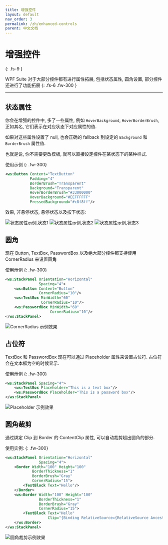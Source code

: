 ```yaml
---
title: 增强控件
layout: default
nav_order: 3
permalink: /zh/enhanced-controls
parent: 中文文档
---
```


# 增强控件
{: .fs-9 }

WPF Suite 对于大部分控件都有进行属性拓展, 包括状态属性, 圆角设置, 部分控件还进行了功能拓展
{: .fs-6 .fw-300 }

---

## 状态属性

你会在增强的控件中, 多了一些属性, 例如 `HoverBackground`, `HoverBorderBrush`, 正如其名, 它们表示在对应状态下对应属性的值.

如果对这些属性设置了 null, 也会正确的 fallback 到设定的 `Background` 和 `BorderBrush` 属性值.

也就是说, 你不需要更改模板, 就可以直接设定控件在某状态下的某种样式.

使用示例
{: .fw-300}

```xml
<ws:Button Content="TextButton" 
           Padding="4"
           BorderBrush="Transparent"
           Background="Transparent"
           HoverBorderBrush="#33000000"
           HoverBackground="#EEFFFFFF"
           PressedBackground="#c8f8ff"/>
```

效果, 非悬停状态, 悬停状态以及按下状态:

<p>
    <img src="/images/stateproperty-example-state1.png" title="状态属性示例,状态1" />
    <img src="/images/stateproperty-example-state2.png" title="状态属性示例,状态2" />
    <img src="/images/stateproperty-example-state3.png" title="状态属性示例,状态3" />
</p>

## 圆角

现在 Button, TextBox, PasswordBox 以及绝大部分控件都支持使用 CornerRadius 来设置圆角

使用示例
{: .fw-300}

```xml
<ws:StackPanel Orientation="Horizontal"
               Spacing="4">
    <ws:Button Content="Button"
               CornerRadius="10"/>
    <ws:TextBox MinWidth="60"
                CornerRadius="10"/>
    <ws:PasswordBox MinWidth="60"
                    CornerRadius="10"/>
</ws:StackPanel>
```

![CornerRadius 示例效果](/images/cornerradiusproperty-example.png)

## 占位符

TextBox 和 PasswordBox 现在可以通过 Placeholder 属性来设置占位符. 占位符会在文本框为空的时候显示.


使用示例
{: .fw-300}

```xml
<ws:StackPanel Spacing="4">
    <ws:TextBox Placeholder="This is a text box"/>
    <ws:PasswordBox Placeholder="This is a password box"/>
</ws:StackPanel>
```

![Placeholder 示例效果](/images/placeholderproperty-example.png)

## 圆角裁剪

通过绑定 Clip 到 Border 的 ContentClip 属性, 可以自动裁剪超出圆角的部分.

使用实例:
{: .fw-300}

```xml
<ws:StackPanel Orientation="Horizontal" 
               Spacing="4">
    <Border Width="100" Height="100"
            BorderThickness="1"
            BorderBrush="Gray"
            CornerRadius="15">
        <TextBlock Text="Hello"/>
    </Border>
    <ws:Border Width="100" Height="100"
               BorderThickness="1"
               BorderBrush="Gray"
               CornerRadius="15">
        <TextBlock Text="Hello"
                   Clip="{Binding RelativeSource={RelativeSource AncestorType=ws:Border},Path=ContentClip}"/>
    </ws:Border>
</ws:StackPanel>
```

![圆角裁剪示例效果](/images/borderclip-example.png)